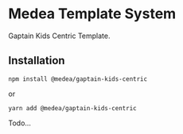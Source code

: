 # Medea Template System
Gaptain Kids Centric Template.

## Installation
```
npm install @medea/gaptain-kids-centric
```
or
```
yarn add @medea/gaptain-kids-centric
```

Todo...

